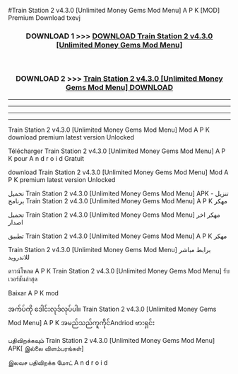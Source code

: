 #Train Station 2 v4.3.0  [Unlimited Money Gems Mod Menu] A P K [MOD] Premium Download txevj



<div align="center">

<h3>DOWNLOAD 1 >>> <a href="https://teeasianyam.web.app?sq=Train Station 2 v4.3.0  [Unlimited Money Gems Mod Menu]">DOWNLOAD Train Station 2 v4.3.0  [Unlimited Money Gems Mod Menu] </a></h3><br>

<h3>DOWNLOAD 2 >>> <a href="https://teeasianyam.web.app?sq=Train Station 2 v4.3.0  [Unlimited Money Gems Mod Menu] ">Train Station 2 v4.3.0  [Unlimited Money Gems Mod Menu]  DOWNLOAD </a></h3>

</div>


----------------------------------------------------------

----------------------------------------------------------

----------------------------------------------------------

----------------------------------------------------------


Train Station 2 v4.3.0  [Unlimited Money Gems Mod Menu]  Mod A P K download premium latest version Unlocked

Télécharger Train Station 2 v4.3.0  [Unlimited Money Gems Mod Menu]  A P K pour A n d r o i d Gratuit

download Train Station 2 v4.3.0  [Unlimited Money Gems Mod Menu]  Mod A P K premium latest version Unlocked

تحميل Train Station 2 v4.3.0  [Unlimited Money Gems Mod Menu]  APK - تنزيل برنامج Train Station 2 v4.3.0  [Unlimited Money Gems Mod Menu]  A P K مهكر

تحميل Train Station 2 v4.3.0  [Unlimited Money Gems Mod Menu]  مهكر اخر اصدار

تطبيق Train Station 2 v4.3.0  [Unlimited Money Gems Mod Menu]  A P K مهكر

Train Station 2 v4.3.0  [Unlimited Money Gems Mod Menu]  برابط مباشر للاندرويد

ดาวน์โหลด A P K Train Station 2 v4.3.0  [Unlimited Money Gems Mod Menu]  รับเวอร์ชันล่าสุด

Baixar A P K mod

အက်ပ်ကို ဒေါင်းလုဒ်လုပ်ပါ။ Train Station 2 v4.3.0  [Unlimited Money Gems Mod Menu]  A P K အမည်သည်ကူကိုင်Andriod ဗားရှင်း

பதிவிறக்கவும் Train Station 2 v4.3.0  [Unlimited Money Gems Mod Menu]  APK[ இல்லை விளம்பரங்கள்] 
 
இலவச பதிவிறக்க மோட் A n d r o i d



